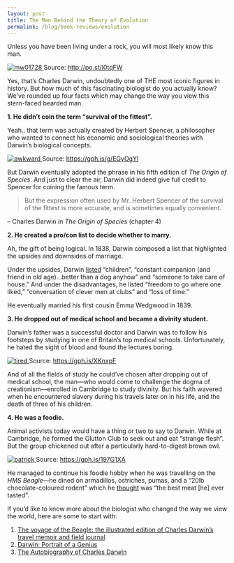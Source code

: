 ```yaml
---
layout: post
title: The Man Behind the Theory of Evolution
permalink: /blog/book-reviews/evolution
---
```


Unless you have been living under a rock, you will most likely know this man.

[![mw01728](https://i.ibb.co/DtyNdCm/mw01728.jpg)
](https://ibb.co/TkSZy8J)Source: http://po.st/l0tqFW

Yes, that’s Charles Darwin, undoubtedly one of THE most iconic figures in history. But how much of this fascinating biologist do you actually know? We’ve rounded up four facts which may change the way you view this stern-faced bearded man. 


**1. He didn’t coin the term “survival of the fittest”.**

Yeah.. that term was actually created by Herbert Spencer, a philosopher who wanted to connect his economic and sociological theories with Darwin’s biological concepts.

[![awkward](https://media.giphy.com/media/kHZC0lHGShttiTiOrL/giphy.gif)
](https://imgbb.com/)Source: https://gph.is/g/EGyOgYl

But Darwin eventually adopted the phrase in his fifth edition of *The Origin of Species*. And just to clear the air, Darwin did indeed give full credit to Spencer for coining the famous term. 

> But the expression often used by Mr. Herbert Spencer of the survival of the fittest is more accurate, and is sometimes equally convenient.

– Charles Darwin in *The Origin of Species* (chapter 4)

**2. He created a pro/con list to decide whether to marry.**

Ah, the gift of being logical. In 1838, Darwin composed a list that highlighted the upsides and downsides of marriage. 

Under the upsides, Darwin [listed](https://www.history.com/news/10-things-you-may-not-know-about-charles-darwin) “children”, “constant companion (and friend in old age)…better than a dog anyhow” and “someone to take care of house.” And under the disadvantages, he listed “freedom to go where one liked,” “conversation of clever men at clubs” and “loss of time.” 

He eventually married his first cousin Emma Wedgwood in 1839.

[
](https://imgbb.com/)**3. He dropped out of medical school and became a divinity student.**

Darwin’s father was a successful doctor and Darwin was to follow his footsteps by studying in one of Britain’s top medical schools. Unfortunately, he hated the sight of blood and found the lectures boring. 

[![tired](https://giphygifs.s3.amazonaws.com/media/me0mqrZiCbxwQ/giphy.gif)
](https://imgbb.com/)Source: https://gph.is/XKnxpF

And of all the fields of study he could’ve chosen after dropping out of medical school, the man—who would come to challenge the dogma of creationism—enrolled in Cambridge to study divinity. But his faith wavered when he encountered slavery during his travels later on in his life, and the death of three of his children. 



**4. He was a foodie.**

Animal activists today would have a thing or two to say to Darwin. While at Cambridge, he formed the Glutton Club to seek out and eat “strange flesh”. But the group chickened out after a particularly hard-to-digest brown owl.

[![patrick](https://giphygifs.s3.amazonaws.com/media/12uXi1GXBibALC/giphy.gif)
](https://imgbb.com/)Source: https://gph.is/197G1XA

He managed to continue his foodie hobby when he was travelling on the *HMS Beagle*—he dined on armadillos, ostriches, pumas, and a “20lb chocolate-coloured rodent” which he [thought](https://www.theguardian.com/lifeandstyle/2003/mar/09/foodanddrink.features15) was “the best meat [he] ever tasted”. 

If you’d like to know more about the biologist who changed the way we view the world, here are some to start with:

1. [The voyage of the Beagle: the illustrated edition of Charles Darwin’s travel memoir and field journal](https://catalogue.nlb.gov.sg/cgi-bin/spydus.exe/FULL/WPAC/BIBENQ/9542051/140855883,3)
2. [Darwin: Portrait of a Genius](https://nlb.overdrive.com/media/874281)
3. [The Autobiography of Charles Darwin](https://nlb.overdrive.com/media/79349)
